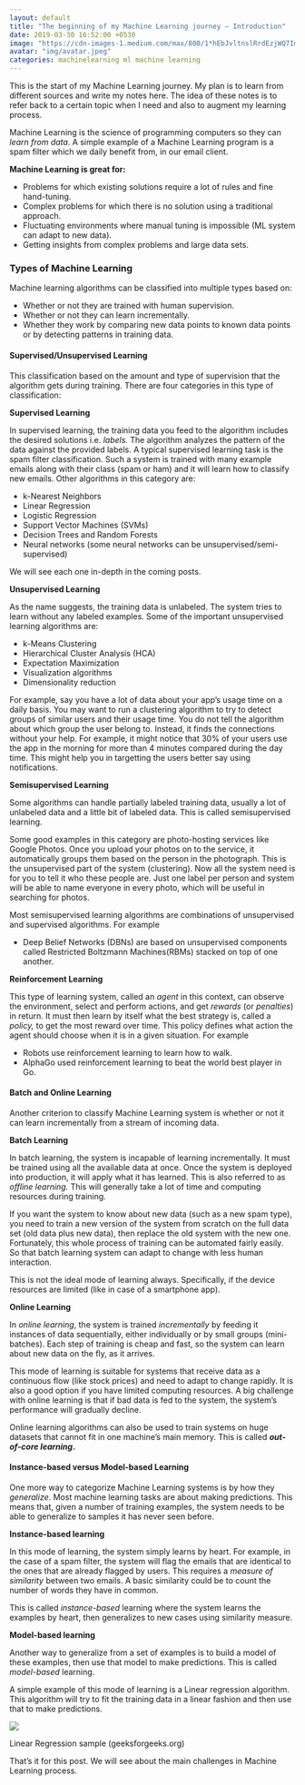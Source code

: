 ```yaml
---
layout: default
title: "The beginning of my Machine Learning journey — Introduction"
date: 2019-03-30 16:52:00 +0530
image: "https://cdn-images-1.medium.com/max/800/1*hEbJvltnslRrdEzjWQ7Img.jpeg"
avatar: "img/avatar.jpeg"
categories: machinelearning ml machine learning
---
```


This is the start of my Machine Learning journey. My plan is to learn from different sources and write my notes here. The idea of these notes is to refer back to a certain topic when I need and also to augment my learning process.

<!-- ![](https://cdn-images-1.medium.com/max/800/1*hEbJvltnslRrdEzjWQ7Img.jpeg) -->

Machine Learning is the science of programming computers so they can _learn from data_. A simple example of a Machine Learning program is a spam filter which we daily benefit from, in our email client.

**Machine Learning is great for:**

- Problems for which existing solutions require a lot of rules and fine hand-tuning.
- Complex problems for which there is no solution using a traditional approach.
- Fluctuating environments where manual tuning is impossible (ML system can adapt to new data).
- Getting insights from complex problems and large data sets.

### Types of Machine Learning

Machine learning algorithms can be classified into multiple types based on:

- Whether or not they are trained with human supervision.
- Whether or not they can learn incrementally.
- Whether they work by comparing new data points to known data points or by detecting patterns in training data.

#### Supervised/Unsupervised Learning

This classification based on the amount and type of supervision that the algorithm gets during training. There are four categories in this type of classification:

**Supervised Learning**

In supervised learning, the training data you feed to the algorithm includes the desired solutions i.e. _labels._ The algorithm analyzes the pattern of the data against the provided labels. A typical supervised learning task is the spam filter classification. Such a system is trained with many example emails along with their class (spam or ham) and it will learn how to classify new emails. Other algorithms in this category are:

- k-Nearest Neighbors
- Linear Regression
- Logistic Regression
- Support Vector Machines (SVMs)
- Decision Trees and Random Forests
- Neural networks (some neural networks can be unsupervised/semi-supervised)

We will see each one in-depth in the coming posts.

**Unsupervised Learning**

As the name suggests, the training data is unlabeled. The system tries to learn without any labeled examples. Some of the important unsupervised learning algorithms are:

- k-Means Clustering
- Hierarchical Cluster Analysis (HCA)
- Expectation Maximization
- Visualization algorithms
- Dimensionality reduction

For example, say you have a lot of data about your app’s usage time on a daily basis. You may want to run a clustering algorithm to try to detect groups of similar users and their usage time. You do not tell the algorithm about which group the user belong to. Instead, it finds the connections without your help. For example, it might notice that 30% of your users use the app in the morning for more than 4 minutes compared during the day time. This might help you in targetting the users better say using notifications.

**Semisupervised Learning**

Some algorithms can handle partially labeled training data, usually a lot of unlabeled data and a little bit of labeled data. This is called semisupervised learning.

Some good examples in this category are photo-hosting services like Google Photos. Once you upload your photos on to the service, it automatically groups them based on the person in the photograph. This is the unsupervised part of the system (clustering). Now all the system need is for you to tell it who these people are. Just one label per person and system will be able to name everyone in every photo, which will be useful in searching for photos.

Most semisupervised learning algorithms are combinations of unsupervised and supervised algorithms. For example

- Deep Belief Networks (DBNs) are based on unsupervised components called Restricted Boltzmann Machines(RBMs) stacked on top of one another.

**Reinforcement Learning**

This type of learning system, called an _agent_ in this context, can observe the environment, select and perform actions, and get _rewards_ (or _penalties_) in return. It must then learn by itself what the best strategy is, called a _policy,_ to get the most reward over time. This policy defines what action the agent should choose when it is in a given situation. For example

- Robots use reinforcement learning to learn how to walk.
- AlphaGo used reinforcement learning to beat the world best player in Go.

#### Batch and Online Learning

Another criterion to classify Machine Learning system is whether or not it can learn incrementally from a stream of incoming data.

**Batch Learning**

In batch learning, the system is incapable of learning incrementally. It must be trained using all the available data at once. Once the system is deployed into production, it will apply what it has learned. This is also referred to as _offline learning._ This will generally take a lot of time and computing resources during training.

If you want the system to know about new data (such as a new spam type), you need to train a new version of the system from scratch on the full data set (old data plus new data), then replace the old system with the new one. Fortunately, this whole process of training can be automated fairly easily. So that batch learning system can adapt to change with less human interaction.

This is not the ideal mode of learning always. Specifically, if the device resources are limited (like in case of a smartphone app).

**Online Learning**

In _online learning_, the system is trained _incrementally_ by feeding it instances of data sequentially, either individually or by small groups (mini-batches). Each step of training is cheap and fast, so the system can learn about new data on the fly, as it arrives.

This mode of learning is suitable for systems that receive data as a continuous flow (like stock prices) and need to adapt to change rapidly. It is also a good option if you have limited computing resources. A big challenge with online learning is that if bad data is fed to the system, the system’s performance will gradually decline.

Online learning algorithms can also be used to train systems on huge datasets that cannot fit in one machine’s main memory. This is called **_out-of-core learning_.**

#### Instance-based versus Model-based Learning

One more way to categorize Machine Learning systems is by how they _generalize_. Most machine learning tasks are about making predictions. This means that, given a number of training examples, the system needs to be able to generalize to samples it has never seen before.

**Instance-based learning**

In this mode of learning, the system simply learns by heart. For example, in the case of a spam filter, the system will flag the emails that are identical to the ones that are already flagged by users. This requires a _measure of similarity_ between two emails. A basic similarity could be to count the number of words they have in common.

This is called _instance-based_ learning where the system learns the examples by heart, then generalizes to new cases using similarity measure.

**Model-based learning**

Another way to generalize from a set of examples is to build a model of these examples, then use that model to make predictions. This is called _model-based_ learning.

A simple example of this mode of learning is a Linear regression algorithm. This algorithm will try to fit the training data in a linear fashion and then use that to make predictions.

![](https://cdn-images-1.medium.com/max/800/1*gsOLn7Q3Vh0whmglV4TMIw.jpeg)

Linear Regression sample (geeksforgeeks.org)

That’s it for this post. We will see about the main challenges in Machine Learning process.
